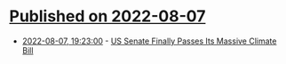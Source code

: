# [Published on 2022-08-07](index.md)

* [2022-08-07, 19:23:00](https://news.slashdot.org/story/22/08/07/1922237/us-senate-finally-passes-its-massive-climate-bill?utm_source=rss1.0mainlinkanon&utm_medium=feed) - [US Senate Finally Passes Its Massive Climate Bill](https://news.slashdot.org/story/22/08/07/1922237/us-senate-finally-passes-its-massive-climate-bill?utm_source=rss1.0mainlinkanon&utm_medium=feed)
